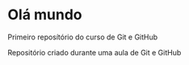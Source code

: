 # Olá mundo
 Primeiro reposítório do curso de Git e GitHub

 Repositório criado durante uma aula de Git e GitHub
